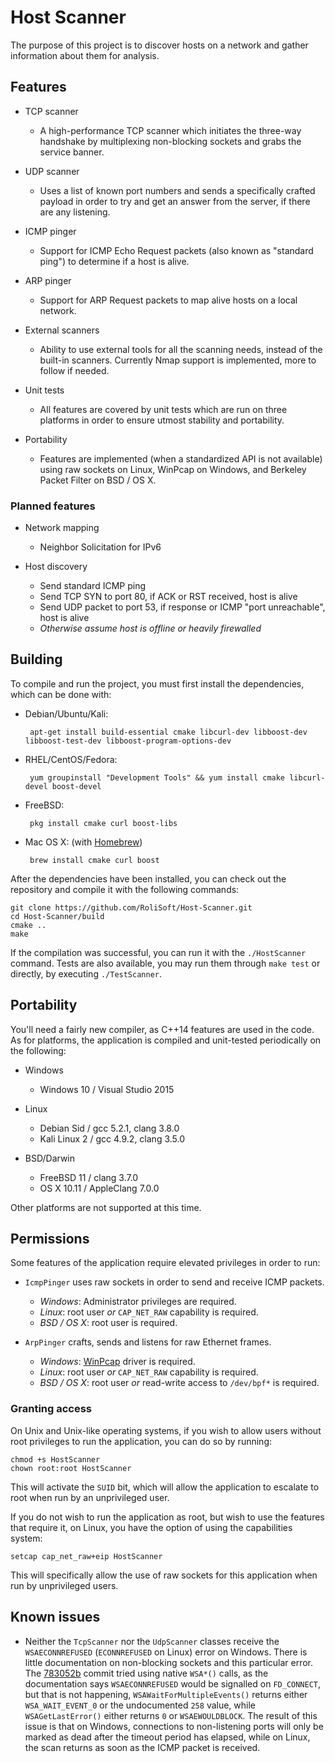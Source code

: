 # Host Scanner

The purpose of this project is to discover hosts on a network and gather information about them for analysis.

## Features

* TCP scanner
  * A high-performance TCP scanner which initiates the three-way handshake by multiplexing non-blocking sockets and grabs the service banner.

* UDP scanner
  * Uses a list of known port numbers and sends a specifically crafted payload in order to try and get an answer from the server, if there are any listening.

* ICMP pinger
  * Support for ICMP Echo Request packets (also known as "standard ping") to determine if a host is alive.

* ARP pinger
  * Support for ARP Request packets to map alive hosts on a local network.

* External scanners
  * Ability to use external tools for all the scanning needs, instead of the built-in scanners. Currently Nmap support is implemented, more to follow if needed.

* Unit tests
  * All features are covered by unit tests which are run on three platforms in order to ensure utmost stability and portability.

* Portability
  * Features are implemented (when a standardized API is not available) using raw sockets on Linux, WinPcap on Windows, and Berkeley Packet Filter on BSD / OS X.

### Planned features

* Network mapping
  * Neighbor Solicitation for IPv6

* Host discovery
  * Send standard ICMP ping
  * Send TCP SYN to port 80, if ACK or RST received, host is alive
  * Send UDP packet to port 53, if response or ICMP "port unreachable", host is alive
  * _Otherwise assume host is offline or heavily firewalled_

## Building

To compile and run the project, you must first install the dependencies, which can be done with:

 * Debian/Ubuntu/Kali:
 
        apt-get install build-essential cmake libcurl-dev libboost-dev libboost-test-dev libboost-program-options-dev

 * RHEL/CentOS/Fedora:

        yum groupinstall "Development Tools" && yum install cmake libcurl-devel boost-devel

 * FreeBSD:

        pkg install cmake curl boost-libs

 * Mac OS X: (with [Homebrew](http://brew.sh/))

        brew install cmake curl boost

After the dependencies have been installed, you can check out the repository and compile it with the following commands:

    git clone https://github.com/RoliSoft/Host-Scanner.git
    cd Host-Scanner/build
    cmake ..
    make

If the compilation was successful, you can run it with the `./HostScanner` command. Tests are also available, you may run them through `make test` or directly, by executing `./TestScanner`.

## Portability

You'll need a fairly new compiler, as C++14 features are used in the code. As for platforms, the application is compiled and unit-tested periodically on the following:

 * Windows
   * Windows 10 / Visual Studio 2015

 * Linux
   * Debian Sid / gcc 5.2.1, clang 3.8.0
   * Kali Linux 2 / gcc 4.9.2, clang 3.5.0
 
 * BSD/Darwin
   * FreeBSD 11 / clang 3.7.0
   * OS X 10.11 / AppleClang 7.0.0

Other platforms are not supported at this time.

## Permissions

Some features of the application require elevated privileges in order to run:

* `IcmpPinger` uses raw sockets in order to send and receive ICMP packets.
  * *Windows*: Administrator privileges are required.
  * *Linux*: root user _or_ `CAP_NET_RAW` capability is required.
  * *BSD / OS X*: root user is required.

* `ArpPinger` crafts, sends and listens for raw Ethernet frames.
  * *Windows*: [WinPcap](http://www.winpcap.org/install/default.htm) driver is required.
  * *Linux*: root user _or_ `CAP_NET_RAW` capability is required.
  * *BSD / OS X*: root user _or_ read-write access to `/dev/bpf*` is required.

### Granting access

On Unix and Unix-like operating systems, if you wish to allow users without root privileges to run the application, you can do so by running:

    chmod +s HostScanner
    chown root:root HostScanner

This will activate the `SUID` bit, which will allow the application to escalate to root when run by an unprivileged user.

If you do not wish to run the application as root, but wish to use the features that require it, on Linux, you have the option of using the capabilities system:

    setcap cap_net_raw+eip HostScanner

This will specifically allow the use of raw sockets for this application when run by unprivileged users.

## Known issues

* Neither the `TcpScanner` nor the `UdpScanner` classes receive the `WSAECONNREFUSED` (`ECONNREFUSED` on Linux) error on Windows. There is little documentation on non-blocking sockets and this particular error. The [783052b](https://github.com/RoliSoft/Host-Scanner/commit/783052b49d39c3f2833e93c9bc183088eaec8797) commit tried using native `WSA*()` calls, as the documentation says `WSAECONNREFUSED` would be signalled on `FD_CONNECT`, but that is not happening, `WSAWaitForMultipleEvents()` returns either `WSA_WAIT_EVENT_0` or the undocumented `258` value, while `WSAGetLastError()` either returns `0` or `WSAEWOULDBLOCK`. The result of this issue is that on Windows, connections to non-listening ports will only be marked as dead after the timeout period has elapsed, while on Linux, the scan returns as soon as the ICMP packet is received.
